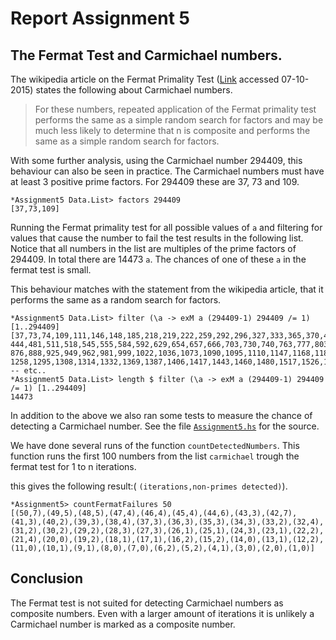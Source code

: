 # Report Assignment 5

## The Fermat Test and Carmichael numbers.
The wikipedia article on the Fermat Primality Test ([Link][1] accessed 07-10-2015) states the following about Carmichael numbers.

>  For these numbers, repeated application of the Fermat primality test performs the same as a simple random search for factors and may be much less likely to determine that n is composite and performs the same as a simple random search for factors.

With some further analysis, using the Carmichael number 294409, this behaviour can also be seen in practice.
The Carmichael numbers must have at least 3 positive prime factors. For 294409 these are 37, 73 and 109.
```
*Assignment5 Data.List> factors 294409
[37,73,109]
```

Running the Fermat primality test for all possible values of `a` and filtering for values that cause the number to fail the test results in the following list.
Notice that all numbers in the list are multiples of the prime factors of 294409. In total there are 14473 `a`. The chances of one of these `a` in the fermat test is small.

This behaviour matches with the statement from the wikipedia article, that it performs the same as a random search for factors.
```
*Assignment5 Data.List> filter (\a -> exM a (294409-1) 294409 /= 1) [1..294409]
[37,73,74,109,111,146,148,185,218,219,222,259,292,296,327,333,365,370,407,436,438,
444,481,511,518,545,555,584,592,629,654,657,666,703,730,740,763,777,803,814,851,872,
876,888,925,949,962,981,999,1022,1036,1073,1090,1095,1110,1147,1168,1184,1199,1221,1241,
1258,1295,1308,1314,1332,1369,1387,1406,1417,1443,1460,1480,1517,1526,1533,1554,1591,
-- etc..
*Assignment5 Data.List> length $ filter (\a -> exM a (294409-1) 294409 /= 1) [1..294409]
14473
```


In addition to the above we also ran some tests to measure the chance of detecting a Carmichael number. See the file [`Assignment5.hs`](Assignment5.hs) for the source.

We have done several runs of the function `countDetectedNumbers`. This function runs the first 100 numbers from the list `carmichael` trough the fermat test for 1 to n iterations.

this gives the following result:( `(iterations,non-primes detected)`).
```
*Assignment5> countFermatFailures 50
[(50,7),(49,5),(48,5),(47,4),(46,4),(45,4),(44,6),(43,3),(42,7),(41,3),(40,2),(39,3),(38,4),(37,3),(36,3),(35,3),(34,3),(33,2),(32,4),(31,2),(30,2),(29,2),(28,3),(27,3),(26,1),(25,1),(24,3),(23,1),(22,2),(21,4),(20,0),(19,2),(18,1),(17,1),(16,2),(15,2),(14,0),(13,1),(12,2),(11,0),(10,1),(9,1),(8,0),(7,0),(6,2),(5,2),(4,1),(3,0),(2,0),(1,0)]
```

## Conclusion
The Fermat test is not suited for detecting Carmichael numbers as composite numbers. Even with a larger amount of iterations it is unlikely a Carmichael number is marked as a composite number.


[1]: https://en.wikipedia.org/wiki/Fermat_primality_test#Flaw
